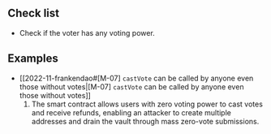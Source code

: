 
## Check list
- Check if the voter has any voting power.

## Examples
- [[2022-11-frankendao#[M-07] `castVote` can be called by anyone even those without votes|[M-07] `castVote` can be called by anyone even those without votes]]
	1. The smart contract allows users with zero voting power to cast votes and receive refunds, enabling an attacker to create multiple addresses and drain the vault through mass zero-vote submissions.